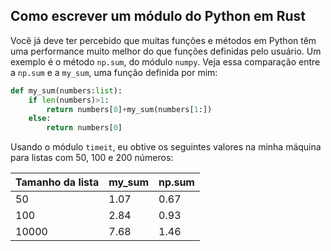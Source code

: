 ## Como escrever um módulo do Python em Rust

Você já deve ter percebido que muitas funções e métodos em Python têm uma performance muito melhor do que funções definidas pelo usuário. Um exemplo é o método `np.sum`, do módulo `numpy`. Veja essa comparação entre a `np.sum` e a `my_sum`, uma função definida por mim:


```python
def my_sum(numbers:list):
	if len(numbers)>1:
		return numbers[0]+my_sum(numbers[1:])
	else:
		return numbers[0]
```

Usando o módulo `timeit`, eu obtive os seguintes valores na minha máquina para listas com 50, 100 e 200 números:

| Tamanho da lista 	| my_sum 	| np.sum 	|
|------------------	|--------	|--------	|
| 50               	| 1.07   	| 0.67   	|
| 100              	| 2.84   	| 0.93   	|
| 10000            	| 7.68   	| 1.46   	|


